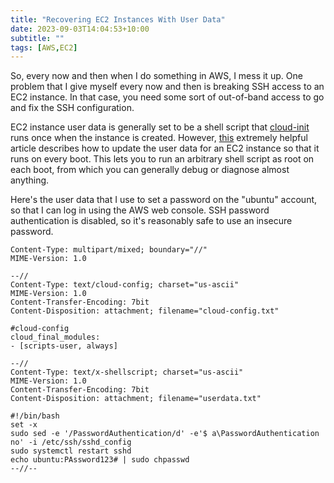 ```yaml
---
title: "Recovering EC2 Instances With User Data"
date: 2023-09-03T14:04:53+10:00
subtitle: ""
tags: [AWS,EC2]
---
```


So, every now and then when I do something in AWS, I mess it up. One
problem that I give myself every now and then is breaking SSH access to
an EC2 instance. In that case, you need some sort of out-of-band access
to go and fix the SSH configuration.

EC2 instance user data is generally set to be a shell script that
[cloud-init](https://cloudinit.readthedocs.io/en/latest/)
runs once when the instance is created. However,
[this](https://repost.aws/knowledge-center/execute-user-data-ec2)
extremely helpful article describes how to update the user data for
an EC2 instance so that it runs on every boot. This lets you to run an
arbitrary shell script as root on each boot, from which you can generally
debug or diagnose almost anything.

Here's the user data that I use to set a password on the "ubuntu"
account, so that I can log in using the AWS web console. SSH password
authentication is disabled, so it's reasonably safe to use an insecure
password.


```
Content-Type: multipart/mixed; boundary="//"
MIME-Version: 1.0

--//
Content-Type: text/cloud-config; charset="us-ascii"
MIME-Version: 1.0
Content-Transfer-Encoding: 7bit
Content-Disposition: attachment; filename="cloud-config.txt"

#cloud-config
cloud_final_modules:
- [scripts-user, always]

--//
Content-Type: text/x-shellscript; charset="us-ascii"
MIME-Version: 1.0
Content-Transfer-Encoding: 7bit
Content-Disposition: attachment; filename="userdata.txt"

#!/bin/bash
set -x
sudo sed -e '/PasswordAuthentication/d' -e'$ a\PasswordAuthentication no' -i /etc/ssh/sshd_config
sudo systemctl restart sshd
echo ubuntu:PAssword123# | sudo chpasswd
--//--
```
